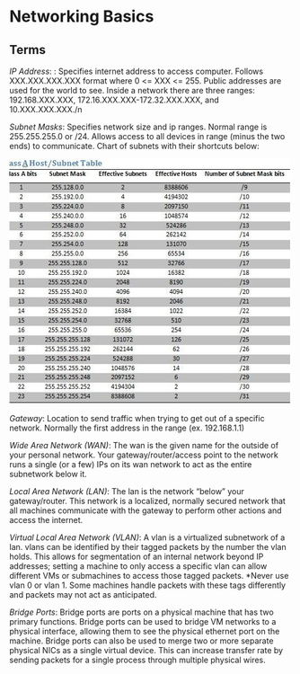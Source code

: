 # Networking Basics
## Terms
*IP Address*: : Specifies internet address to access computer.  Follows XXX.XXX.XXX.XXX format where 0 <= XXX <= 255.  Public addresses are used for the world to see.  Inside a network there are three ranges: 192.168.XXX.XXX, 172.16.XXX.XXX-172.32.XXX.XXX, and 10.XXX.XXX.XXX./n

*Subnet Masks*: Specifies network size and ip ranges.  Normal range is 255.255.255.0 or /24.  Allows access to all devices in range (minus the two ends) to communicate.  Chart of subnets with their shortcuts below:

![Subnet Masks](resources/subnets.png)

*Gateway*: Location to send traffic when trying to get out of a specific network.  Normally the first address in the range (ex. 192.168.1.1)

*Wide Area Network (WAN)*: The wan is the given name for the outside of your personal network.  Your gateway/router/access point to the network runs a single (or a few) IPs on its wan network to act as the entire subnetwork below it.

*Local Area Network (LAN)*: The lan is the network “below” your gateway/router.  This network is a localized, normally secured network that all machines communicate with the gateway to perform other actions and access the internet.

*Virtual Local Area Network (VLAN)*: A vlan is a virtualized subnetwork of a lan.  vlans can be identified by their tagged packets by the number the vlan holds.  This allows for segmentation of an internal network beyond IP addresses; setting a machine to only access a specific vlan can allow different VMs or submachines to access those tagged packets.
*Never use vlan 0 or vlan 1.  Some machines handle packets with these tags differently and packets may not act as anticipated.

*Bridge Ports*: Bridge ports are ports on a physical machine that has two primary functions.  Bridge ports can be used to bridge VM networks to a physical interface, allowing them to see the physical ethernet port on the machine.  Bridge ports can also be used to merge two or more separate physical NICs as a single virtual device.  This can increase transfer rate by sending packets for a single process through multiple physical wires.
